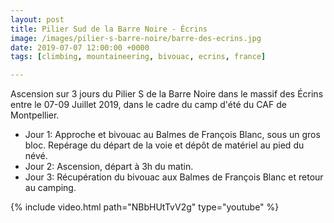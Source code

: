 ```yaml
---
layout: post
title: Pilier Sud de la Barre Noire - Écrins 
image: /images/pilier-s-barre-noire/barre-des-ecrins.jpg
date: 2019-07-07 12:00:00 +0000
tags: [climbing, mountaineering, bivouac, ecrins, france]

---
```


Ascension sur 3 jours du Pilier S de la Barre Noire dans le massif des Écrins entre le 07-09 Juillet 2019, dans le cadre du camp d'été du CAF de Montpellier.

- Jour 1: Approche et bivouac au Balmes de François Blanc, sous un gros bloc. Repérage du départ de la voie et dépôt de matériel au pied du névé.
- Jour 2: Ascension, départ à 3h du matin.
- Jour 3: Récupération du bivouac aux Balmes de François Blanc et retour au camping.


{% include video.html path="NBbHUtTvV2g" type="youtube" %}

